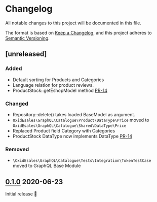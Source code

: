 # Changelog
All notable changes to this project will be documented in this file.

The format is based on [Keep a Changelog](https://keepachangelog.com/en/1.0.0/),
and this project adheres to [Semantic Versioning](https://semver.org/spec/v2.0.0.html).

## [unreleased]

### Added

- Default sorting for Products and Categories
- Language relation for product reviews.
- ProductStock::getEshopModel method [PR-14](https://github.com/OXID-eSales/graphql-catalogue-module/pull/14)

### Changed

- Repository::delete() takes loaded BaseModel as argument.
- `OxidEsales\GraphQL\Catalogue\Product\DataType\Price` moved to `OxidEsales\GraphQL\Catalogue\Shared\DataType\Price`
- Replaced Product field Category with Categories
- ProductStock DataType now implements DataType [PR-14](https://github.com/OXID-eSales/graphql-catalogue-module/pull/14)

### Removed

- `\OxidEsales\GraphQL\Catalogue\Tests\Integration\TokenTestCase` moved to GraphQL Base Module

## [0.1.0] 2020-06-23

Initial release 🎉

[0.1.0]: https://github.com/OXID-eSales/graphql-catalogue-module/releases/tag/v0.1.0
